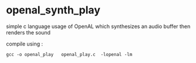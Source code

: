 openal_synth_play
=================

simple c language usage of OpenAL which synthesizes an audio buffer then renders the sound

compile using :  

	gcc -o openal_play   openal_play.c  -lopenal -lm


